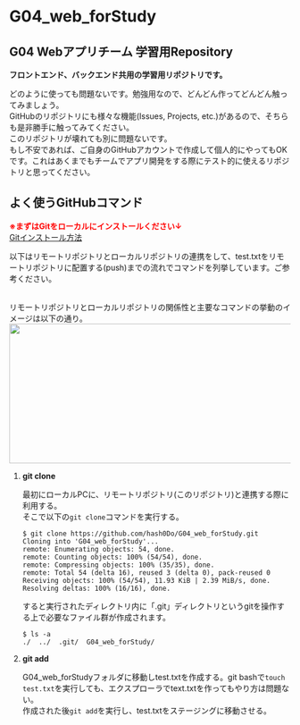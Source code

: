 # G04_web_forStudy

## G04 Webアプリチーム 学習用Repository
**フロントエンド、バックエンド共用の学習用リポジトリです。**  

  どのように使っても問題ないです。勉強用なので、どんどん作ってどんどん触ってみましょう。  
  GitHubのリポジトリにも様々な機能(Issues, Projects, etc.)があるので、そちらも是非勝手に触ってみてください。  
  このリポジトリが壊れても別に問題ないです。  
  もし不安であれば、ご自身のGitHubアカウントで作成して個人的にやってもOKです。これはあくまでもチームでアプリ開発をする際にテスト的に使えるリポジトリと思ってください。  


## よく使うGitHubコマンド
**<span style="color: red; ">※まずはGitをローカルにインストールください↓</span>**<br>
[Gitインストール方法](https://www.sejuku.net/blog/73444#index_id4)
<br>

以下はリモートリポジトリとローカルリポジトリの連携をして、test.txtをリモートリポジトリに配置する(push)までの流れでコマンドを列挙しています。ご参考ください。

<br>
リモートリポジトリとローカルリポジトリの関係性と主要なコマンドの挙動のイメージは以下の通り。
<img width="750" height="250" src="https://www.server-memo.net/wp-content/uploads/2018/12/github_work_overview.jpg">

1.  **git clone**

    最初にローカルPCに、リモートリポジトリ(このリポジトリ)と連携する際に利用する。<br>
    そこで以下の`git clone`コマンドを実行する。
    ```git:git clone  
    $ git clone https://github.com/hash0Do/G04_web_forStudy.git
    Cloning into 'G04_web_forStudy'...
    remote: Enumerating objects: 54, done.
    remote: Counting objects: 100% (54/54), done.
    remote: Compressing objects: 100% (35/35), done.
    remote: Total 54 (delta 16), reused 3 (delta 0), pack-reused 0
    Receiving objects: 100% (54/54), 11.93 KiB | 2.39 MiB/s, done.
    Resolving deltas: 100% (16/16), done.
    ```
    すると実行されたディレクトリ内に「.git」ディレクトリというgitを操作する上で必要なファイル群が作成されます。
    ```git:
    $ ls -a
    ./  ../  .git/  G04_web_forStudy/
    ```
    
3.  **git add**

    G04_web_forStudyフォルダに移動しtest.txtを作成する。git bashで`touch test.txt`を実行しても、エクスプローラでtext.txtを作ってもやり方は問題ない。<br>
    作成された後`git add`を実行し、test.txtをステージングに移動させる。
    

